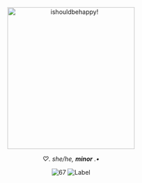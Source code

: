 <div align="center">


<br>
<br>
<br>
<br>
<br>

<img width="292" height="326" alt="ishouldbehappy!" src="https://github.com/user-attachments/assets/463c3238-96e2-4a6e-a009-bad9a1d11d78" />

  <i> ♡. she/he, __minor__ .• </i>

  ![67](https://komarev.com/ghpvc/?username=chanceglazer&color=282B22&label=marked)  ![Label](https://img.shields.io/badge/note-samglazer-FFFFFF)




</div>
